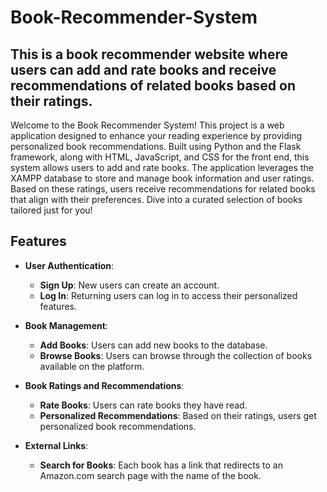 # Book-Recommender-System

## This is a book recommender website where users can add and rate books and receive recommendations of related books based on their ratings.

Welcome to the Book Recommender System! This project is a web application designed to enhance your reading experience by providing personalized book recommendations. Built using Python and the Flask framework, along with HTML, JavaScript, and CSS for the front end, this system allows users to add and rate books. The application leverages the XAMPP database to store and manage book information and user ratings. Based on these ratings, users receive recommendations for related books that align with their preferences. Dive into a curated selection of books tailored just for you!

## Features

- **User Authentication**:
  - **Sign Up**: New users can create an account.
  - **Log In**: Returning users can log in to access their personalized features.

- **Book Management**:
  - **Add Books**: Users can add new books to the database.
  - **Browse Books**: Users can browse through the collection of books available on the platform.

- **Book Ratings and Recommendations**:
  - **Rate Books**: Users can rate books they have read.
  - **Personalized Recommendations**: Based on their ratings, users get personalized book recommendations.

- **External Links**:
  - **Search for Books**: Each book has a link that redirects to an Amazon.com search page with the name of the book.


